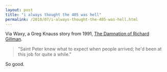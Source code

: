 ```yaml
---
layout: post
title: "i always thought the 405 was hell"
permalink: /2010/07/i-always-thought-the-405-was-hell.html
---
```


<p>Via Waxy, a Greg Knauss story from 1991, <a href="http://www.intertext.com/magazine/v1n3/damnation.html">The Damnation of Richard Gillman</a>.</p>

<blockquote><p>&quot;Saint Peter knew what to expect when people arrived; he&#39;d been at this job for quite a while.&quot;</p></blockquote>

<p>So good.</p>


